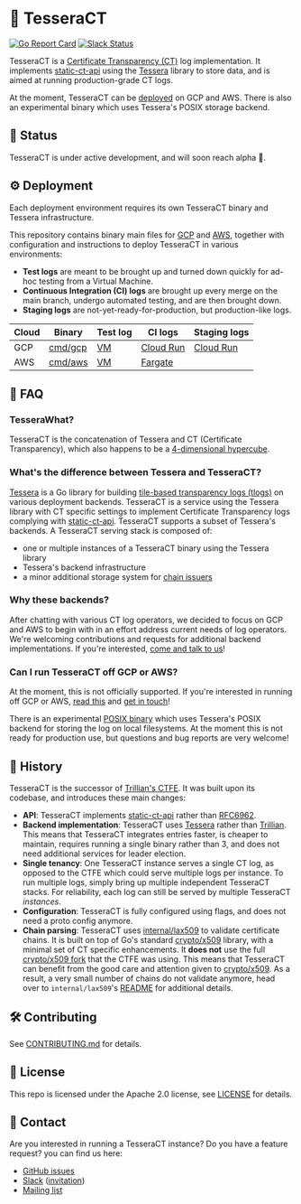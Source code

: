 # 🌳 TesseraCT

[![Go Report Card](https://goreportcard.com/badge/github.com/transparency-dev/tesseract)](https://goreportcard.com/report/github.com/transparency-dev/tesseract)
[![Slack Status](https://img.shields.io/badge/Slack-Chat-blue.svg)](https://transparency-dev.slack.com/)

TesseraCT is a [Certificate Transparency (CT)](https://certificate.transparency.dev/)
log implementation. It implements [static-ct-api](https://c2sp.org/static-ct-api)
using the [Tessera](https://github.com/transparency-dev/tessera)
library to store data, and is aimed at running production-grade CT logs.

At the moment, TesseraCT can be [deployed](#️-deployment) on GCP and AWS.
There is also an experimental binary which uses Tessera's POSIX storage backend.

## 📣 Status

TesseraCT is under active development, and will soon reach alpha 🚀.

## ⚙️ Deployment

Each deployment environment requires its own TesseraCT binary and Tessera infrastructure.

This repository contains binary main files for [GCP](./cmd/gcp/) and
[AWS](./cmd/aws/), together with configuration and instructions to deploy
TesseraCT in various environments:

- **Test logs** are meant to be brought up and turned down quickly for ad-hoc
testing from a Virtual Machine.
- **Continuous Integration (CI) logs** are brought up every merge on the main
branch, undergo automated testing, and are then brought down.
- **Staging logs** are
not-yet-ready-for-production, but production-like logs.

| Cloud| Binary               | Test log                         | CI logs                                            | Staging logs                                            |
|------|----------------------|----------------------------------|----------------------------------------------------|---------------------------------------------------------|
| GCP  | [cmd/gcp](./cmd/gcp/)| [VM](./deployment/live/gcp/test/)| [Cloud Run](deployment/live/gcp/static-ct/logs/ci/)| [Cloud Run](deployment/live/gcp/static-ct-staging/logs/)|
| AWS  | [cmd/aws](./cmd/aws/)| [VM](./deployment/live/aws/test/)| [Fargate](deployment/live/aws/test/)               |                                                         |

## 🙋 FAQ

### TesseraWhat?

TesseraCT is the concatenation of Tessera and CT (Certificate Transparency),
which also happens to be a [4-dimensional hypercube](https://en.wikipedia.org/wiki/Tesseract).

### What's the difference between Tessera and TesseraCT?

[Tessera](https://github.com/transparency-dev/tessera) is a Go library for
building [tile-based transparency logs (tlogs)](https://c2sp.org/tlog-tiles) on
various deployment backends. TesseraCT is a service using the Tessera library
with CT specific settings to implement Certificate Transparency logs complying
with [static-ct-api](https://c2sp.org/static-ct-api). TesseraCT supports a
subset of Tessera's backends. A TesseraCT serving stack is composed of:

- one or multiple instances of a TesseraCT binary using the Tessera library
- Tessera's backend infrastructure
- a minor additional storage system for [chain issuers](https://github.com/C2SP/C2SP/blob/main/static-ct-api.md#issuers)

### Why these backends?

After chatting with various CT log operators, we decided to focus on GCP and AWS
to begin with in an effort address current needs of log operators. We're
welcoming contributions and requests for additional backend implementations.
If you're interested, [come and talk to us](#-contact)!

### Can I run TesseraCT off GCP or AWS?

At the moment, this is not officially supported. If you're interested in
running off GCP or AWS, [read this](./docs/architecture/NONCLOUD.md) and
[get in touch](#-contact)!

There is an experimental [POSIX binary](/cmd/experimental/posix) which uses
Tessera's POSIX backend for storing the log on local filesystems. At the moment
this is not ready for production use, but questions and bug reports are
very welcome!

## 🧌 History

TesseraCT is the successor of [Trillian's CTFE](https://github.com/google/certificate-transparency-go/tree/master/trillian/ctfe).
It was built upon its codebase, and introduces these main changes:

- **API**: TesseraCT implements [static-ct-api](https://c2sp.org/static-ct-api)
rather than [RFC6962](https://www.rfc-editor.org/rfc/rfc6962).
- **Backend implementation**: TesseraCT uses [Tessera](https://github.com/transparency-dev/tessera)
rather than [Trillian](https://github.com/google/trillian). This means that
TesseraCT integrates entries faster, is cheaper to maintain, requires running a
single binary rather than 3, and does not need additional services for leader election.
- **Single tenancy**: One TesseraCT instance serves a single CT log, as opposed
to the CTFE which could serve multiple logs per instance. To run multiple logs,
simply bring up multiple independent TesseraCT stacks. For reliability, each log
can still be served by multiple TesseraCT _instances_.
- **Configuration**: TesseraCT is fully configured using flags, and does not
need a proto config anymore.
- **Chain parsing**: TesseraCT uses [internal/lax509](./internal/lax509/) to
validate certificate chains. It is built on top of Go's standard
[crypto/x509](https://pkg.go.dev/crypto/x509) library, with a minimal set of CT
specific enhancements. It **does not** use the full [crypto/x509 fork](https://github.com/google/certificate-transparency-go/tree/master/x509)
that the CTFE was using. This means that TesseraCT can benefit from the good care
and attention given to [crypto/x509](https://pkg.go.dev/crypto/x509). As a
result, a very small number of chains do not validate anymore, head over to
`internal/lax509`'s [README](./internal/lax509/README.md) for additional details.

## 🛠️ Contributing

See [CONTRIBUTING.md](/CONTRIBUTING.md) for details.

## 📄 License

This repo is licensed under the Apache 2.0 license, see [LICENSE](/LICENSE) for details.

## 👋 Contact

Are you interested in running a TesseraCT instance? Do you have a feature
request? you can find us here:

- [GitHub issues](https://github.com/transparency-dev/tesseract/issues)
- [Slack](https://transparency-dev.slack.com/) ([invitation](https://transparency.dev/slack/))
- [Mailing list](https://groups.google.com/forum/#!forum/trillian-transparency)
